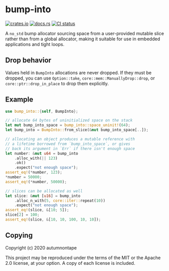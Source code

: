 # bump-into

[![crates.io][crates_io_img]][crates_io_page] [![docs.rs][docs_rs_img]][docs_rs_page] [![CI status][ci_status_img]][ci_status_page]

[crates_io_img]: https://img.shields.io/crates/v/bump-into.svg
[crates_io_page]: https://crates.io/crates/bump-into
[docs_rs_img]: https://docs.rs/bump-into/badge.svg
[docs_rs_page]: https://docs.rs/bump-into
[ci_status_img]: https://img.shields.io/github/workflow/status/autumnontape/bump-into/CI
[ci_status_page]: https://github.com/autumnontape/bump-into/actions

A `no_std` bump allocator sourcing space from a user-provided mutable
slice rather than from a global allocator, making it suitable for use
in embedded applications and tight loops.

## Drop behavior

Values held in `BumpInto` allocations are never dropped. If they must
be dropped, you can use `Option::take`, `core::mem::ManuallyDrop::drop`,
or `core::ptr::drop_in_place` to drop them explicitly.

## Example

```rust
use bump_into::{self, BumpInto};

// allocate 64 bytes of uninitialized space on the stack
let mut bump_into_space = bump_into::space_uninit!(64);
let bump_into = BumpInto::from_slice(&mut bump_into_space[..]);

// allocating an object produces a mutable reference with
// a lifetime borrowed from `bump_into_space`, or gives
// back its argument in `Err` if there isn't enough space
let number: &mut u64 = bump_into
    .alloc_with(|| 123)
    .ok()
    .expect("not enough space");
assert_eq!(*number, 123);
*number = 50000;
assert_eq!(*number, 50000);

// slices can be allocated as well
let slice: &mut [u16] = bump_into
    .alloc_n_with(5, core::iter::repeat(10))
    .expect("not enough space");
assert_eq!(slice, &[10; 5]);
slice[2] = 100;
assert_eq!(slice, &[10, 10, 100, 10, 10]);
```

## Copying

Copyright (c) 2020 autumnontape

This project may be reproduced under the terms of the MIT or
the Apache 2.0 license, at your option. A copy of each license
is included.
